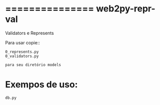 ===============
web2py-repr-val
===============

Validators e Represents 

Para usar copie:: 

    0_represents.py
    0_validators.py
    
    para seu diretório models


Exempos de uso:
===============

    db.py